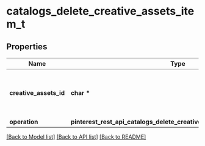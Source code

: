 # catalogs_delete_creative_assets_item_t

## Properties
Name | Type | Description | Notes
------------ | ------------- | ------------- | -------------
**creative_assets_id** | **char \*** | The catalog creative assets id in the merchant namespace | 
**operation** | **pinterest_rest_api_catalogs_delete_creative_assets_item_OPERATION_e** |  | 

[[Back to Model list]](../README.md#documentation-for-models) [[Back to API list]](../README.md#documentation-for-api-endpoints) [[Back to README]](../README.md)


